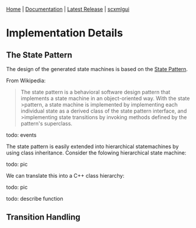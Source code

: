 [Home](https://github.com/jp-embedded/scxmlcc) | [Documentation](index.md) | [Latest Release](https://github.com/jp-embedded/scxmlcc/releases) | [scxmlgui](https://github.com/fmorbini/scxmlgui/)
# Implementation Details
## The State Pattern
The design of the generated state machines is based on the [State Pattern](https://en.wikipedia.org/wiki/State_pattern).

From Wikipedia:
>The state pattern is a behavioral software design pattern that implements a state machine in an object-oriented way. With the state >pattern, a state machine is implemented by implementing each individual state as a derived class of the state pattern interface, and >implementing state transitions by invoking methods defined by the pattern's superclass.

todo: events 

The state pattern is easily extended into hierarchical statemachines by using class inheritance. Consider the folowing hierarchical state machine:

todo: pic

We can translate this into a C++ class hierarchy:

todo: pic

todo: describe function


## Transition Handling
